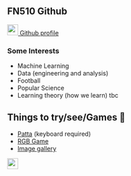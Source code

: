 ## FN510 Github
<a href='https://github.com/FN510'><img src='https://cdn0.iconfinder.com/data/icons/octicons/1024/mark-github-512.png' width="25px"> Github profile</a>

### Some Interests
- Machine Learning
- Data (engineering and analysis)
- Football
- Popular Science
- Learning theory (how we learn)
tbc
 

## Things to try/see/Games 🤠

- [Patta](https://fn510.github.io/patta/) (keyboard required)
- [RGB Game](https://fn510.github.io/ColourGame/)
- [Image gallery](https://fn510.github.io/ImageGallery/)





<a href='https://www.linkedin.com/in/franklin-ngemoh-736241101/'><img src='https://www.flaticon.com/svg/static/icons/svg/145/145807.svg' width='25px'></a>
